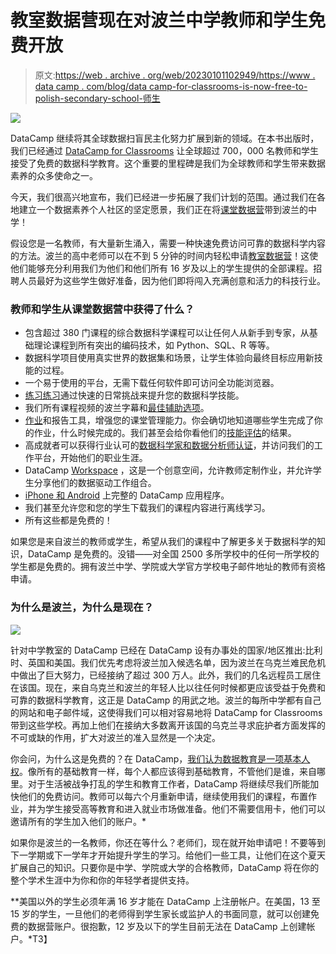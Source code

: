# 教室数据营现在对波兰中学教师和学生免费开放

> 原文:[https://web . archive . org/web/20230101102949/https://www . data camp . com/blog/data camp-for-classrooms-is-now-free-to-polish-secondary-school-师生](https://web.archive.org/web/20230101102949/https://www.datacamp.com/blog/datacamp-for-classrooms-is-now-free-to-polish-secondary-school-teachers-and-students)

![](../Images/61e38d84d0290dfc5041fafb0670d264.png)

DataCamp 继续将其全球数据扫盲民主化努力扩展到新的领域。在本书出版时，我们已经通过 [DataCamp for Classrooms](https://web.archive.org/web/20220524185409/https://www.datacamp.com/groups/classrooms) 让全球超过 700，000 名教师和学生接受了免费的数据科学教育。这个重要的里程碑是我们为全球教师和学生带来数据素养的众多使命之一。

今天，我们很高兴地宣布，我们已经进一步拓展了我们计划的范围。通过我们在各地建立一个数据素养个人社区的坚定愿景，我们正在将[课堂数据营](https://web.archive.org/web/20220524185409/https://www.datacamp.com/groups/classrooms)带到波兰的中学！

假设您是一名教师，有大量新生涌入，需要一种快速免费访问可靠的数据科学内容的方法。波兰的高中老师可以在不到 5 分钟的时间内轻松申请[教室数据营](https://web.archive.org/web/20220524185409/https://www.datacamp.com/blog/how-to-get-10-years-of-free-datacamp-if-youre-a-teacher-or-student)！这使他们能够充分利用我们为他们和他们所有 16 岁及以上的学生提供的全部课程。招聘人员最好为这些学生做好准备，因为他们即将闯入充满创意和活力的科技行业。

### 教师和学生从课堂数据营中获得了什么？

*   包含超过 380 门课程的综合数据科学课程可以让任何人从新手到专家，从基础理论课程到所有突出的编码技术，如 Python、SQL、R 等等。
*   数据科学项目使用真实世界的数据集和场景，让学生体验向最终目标应用新技能的过程。
*   一个易于使用的平台，无需下载任何软件即可访问全功能浏览器。
*   [练习练习](https://web.archive.org/web/20220524185409/https://www.datacamp.com/interactive-learning)通过快速的日常挑战来提升您的数据科学技能。
*   我们所有课程视频的波兰字幕和[最佳辅助选项](https://web.archive.org/web/20220524185409/https://www.datacamp.com/blog/learner-spotlight-learning-on-datacamp-with-a-disability)。
*   [作业](https://web.archive.org/web/20220524185409/https://support.datacamp.com/hc/en-us/articles/360050186713-Assignments-Overview#creating-an-assignment-0-0)和报告工具，增强您的课堂管理能力。你会确切地知道哪些学生完成了你的作业，什么时候完成的。我们甚至会给你看他们的[技能评估](https://web.archive.org/web/20220524185409/https://www.datacamp.com/signal)的结果。
*   高成就者可以获得行业认可的[数据科学家和数据分析师认证](https://web.archive.org/web/20220524185409/https://www.datacamp.com/certification)，并访问我们的工作平台，开始他们的职业生涯。
*   DataCamp [Workspace](https://web.archive.org/web/20220524185409/https://www.datacamp.com/workspace) ，这是一个创意空间，允许教师定制作业，并允许学生分享他们的数据驱动工作组合。
*   [iPhone 和 Android](https://web.archive.org/web/20220524185409/https://www.datacamp.com/mobile) 上完整的 DataCamp 应用程序。
*   我们甚至允许您和您的学生下载我们的课程内容进行离线学习。
*   所有这些都是免费的！

如果您是来自波兰的教师或学生，希望从我们的课程中了解更多关于数据科学的知识，DataCamp 是免费的。没错——对全国 2500 多所学校中的任何一所学校的学生都是免费的。拥有波兰中学、学院或大学官方学校电子邮件地址的教师有资格申请。

### 为什么是波兰，为什么是现在？

![](../Images/7cb2997ac658091312b6cfe46e6d14f1.png)

针对中学教室的 DataCamp 已经在 DataCamp 设有办事处的国家/地区推出:比利时、英国和美国。我们优先考虑将波兰加入候选名单，因为波兰在乌克兰难民危机中做出了巨大努力，已经接纳了超过 300 万人。此外，我们的几名远程员工居住在该国。现在，来自乌克兰和波兰的年轻人比以往任何时候都更应该受益于免费和可靠的数据科学教育，这正是 DataCamp 的用武之地。波兰的每所中学都有自己的网站和电子邮件域，这使得我们可以相对容易地将 DataCamp for Classrooms 带到这些学校。再加上他们在接纳大多数离开该国的乌克兰寻求庇护者方面发挥的不可或缺的作用，扩大对波兰的准入显然是一个决定。

你会问，为什么这是免费的？在 DataCamp，[我们认为数据教育是一项基本人权](https://web.archive.org/web/20220524185409/https://www.datacamp.com/blog/data-education-is-a-basic-human-right-freely-supporting-300000-students)。像所有的基础教育一样，每个人都应该得到基础教育，不管他们是谁，来自哪里。对于生活被战争打乱的学生和教育工作者，DataCamp 将继续尽我们所能加快他们的免费访问。教师可以每六个月重新申请，继续使用我们的课程，布置作业，并为学生接受高等教育和进入就业市场做准备。他们不需要信用卡，他们可以邀请所有的学生加入他们的账户。*

如果你是波兰的一名教师，你还在等什么？老师们，现在就开始申请吧！不要等到下一学期或下一学年才开始提升学生的学习。给他们一些工具，让他们在这个夏天扩展自己的知识。只要你是中学、学院或大学的合格教师，DataCamp 将在你的整个学术生涯中为你和你的年轻学者提供支持。

**美国以外的学生必须年满 16 岁才能在 DataCamp 上注册帐户。在美国，13 至 15 岁的学生，一旦他们的老师得到学生家长或监护人的书面同意，就可以创建免费的数据营账户。很抱歉，12 岁及以下的学生目前无法在 DataCamp 上创建帐户。*T3】